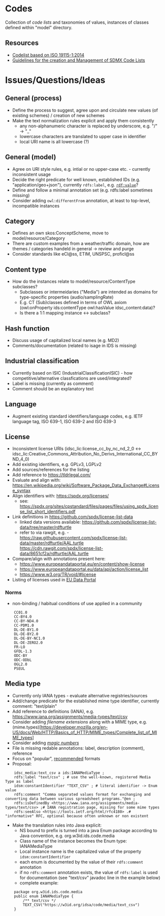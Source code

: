 # Codes

Collection of *code lists* and taxonomies of values, instances of classes defined within "model" directory.

## Resources
- [Codelist based on ISO 19115-1:2014](https://github.com/ISO-TC211/GOM/tree/master/isotc211_GOM_harmonizedOntology/19115-1/2014/codes)
- [Guidelines for the creation and Management of SDMX Code Lists](https://sdmx.org/wp-content/uploads/SDMX_Guidelines_for_CDCL.docx)

# Issues/Questions/Ideas

## General (process)
- Define the process to suggest, agree upon and circulate new values (of existing schemes) / creation of new schemes
- Make the text normalization rules explicit and apply them consistently
    - any non-alphanumeric character is replaced by underscore, e.g. "/" -> "_"
    - lowercase characters are translated to upper case in identifier
    - local URI name is all lowercase (?)

## General (model)
- Agree on URI style rules, e.g. intial or no upper-case etc. - currently inconsistent usage
- Decide the right predicate for well known, established IDs (e.g. "application/geo+json"), currently `rdfs:label`, e.g. [`rdf:value`](https://www.w3.org/TR/rdf-schema/#ch_value)?
- Define and follow a minimal annotation set (e.g. rdfs:label sometimes missing)
- Consider adding `owl:differentFrom` annotation, at least to top-level, incompatible instances

## Category
- Defines an own skos:ConceptScheme, move to model/resource/Category
- There are custom examples from a weather/traffic domain, how are themes / categories handeld in general -> review and purge
- Consider standards like eCl@ss, ETIM, UNSPSC, proficl@ss 

## Content type
- How do the instances relate to model/resource/ContentType subclasses?
    - Subclasses or intermeidaries ("Media") are intended as domains for type-specific properties (audio/samplingRate)
    - E.g. CT (Sub)classes defined in terms of OWL axiom (owl:onProperty ids:contentType owl:hasValue idsc_content:data)?
    - Is there a 1:1 mapping instance <-> subclass?

## Hash function
- Discuss usage of capitalized local names (e.g. MD2)
- Comments/documentation (related to isage in IDS is missing) 

## Industrial classification
- Currently based on ISIC (IndustrialClassificationISIC) - how competitive/alternative classfications are used/integrated?
- Label is missing (currently as comment)
- Comment should be an explanatory text

## Language
- Augment existing standard identifiers/language codes, e.g. IETF language tag, ISO 639-1, ISO 639-2 and ISO 639-3

    
## License
- Inconsistent license URIs (idsc_lic:license_cc_by_nc_nd_2_0 <-> idsc_lic:Creative_Commons_Attribution_No_Derivs_International_CC_BYND_4_0)
- Add existing identifiers, e.g. GPLv3, LGPLv2 
- Add sources/references for the listing
- Add reference to https://tldrlegal.com/
- Evaluate and align with: https://en.wikipedia.org/wiki/Software_Package_Data_Exchange#License_syntax
- Align identifiers with: https://spdx.org/licenses/
    - see: https://spdx.org/sites/cpstandard/files/pages/files/using_spdx_license_list_short_identifiers.pdf
- Link definitions in https://github.com/spdx/license-list-data
    - linked data versions available:             https://github.com/spdx/license-list-data/tree/master/rdfturtle
    - refer to via rawgit, e.g. -  https://raw.githubusercontent.com/spdx/license-list-data/master/rdfturtle/AAL.turtle
                                            https://cdn.rawgit.com/spdx/license-list-data/8651cf2a/rdfturtle/AAL.turtle
- Compare/align with annotations present here:
    - https://www.europeandataportal.eu/en/content/show-license
    - https://www.europeandataportal.eu/data/api/action/license_list
    - https://www.w3.org/TR/void/#license
- Listing of licenses used in [EU Data Portal](https://www.europeandataportal.eu/de/content/show-license)

### Norms
- non-binding / habitual conditions of use applied in a community

```
    CC01.0
    CC-BY4.0
    CC-BY-ND4.0
    CC-PDM1.0
    DL-DE-BY1.0
    DL-DE-BY2.0
    DL-DE-BY-NC1.0
    DL-DE-ZERO2.0
    FR-LO
    GFDL-1.3
    ODC-BY
    ODC-ODbL
    OGL2.0
    PSEUL
``` 

## Media type
- Currently only IANA types - evaluate alternative registries/sources
- Add/change predicate for the established mime type identifier, currently comment: "text/plain"
- Add reference to definitions (IANA), e.g. https://www.iana.org/assignments/media-types/text/csv
- Consider adding *filename extensions* along with a MIME type, e.g. (mime.types)[https://developer.mozilla.org/en-US/docs/Web/HTTP/Basics_of_HTTP/MIME_types/Complete_list_of_MIME_types]
- Consider adding [*magic numbers*](https://en.wikipedia.org/wiki/File_format#Magic_number)
- File is missing redable annotations: label, description (comment), reference
- Focus on "popular", [recommended](https://www.europeandataportal.eu/elearning/en/module9/#/id/co-01) formats
- Proposal:

```
    idsc_media:text_csv a ids:IANAMediaType ;
	rdfs:label "text/csv" ; # use the well-known, registered Media Type as label
    idsm:constantIdentifier "TEXT_CSV" ; # literal identifier -> Enum value
    rdfs:comment "Comma separated values format for exchanging and converting data between various spreadsheet programs."@en ;
    rdfs:isDefinedBy <https://www.iana.org/assignments/media-types/text/csv> ;# IANA registration page, missing for some mime types
    rdfs:seeAlso <https://tools.ietf.org/html/rfc4180> .# "informative" RFC, optional because often unknown or non existent
```
- Make the translation rules into Java explicit:
    - NS bound to prefix is turned into a java Enum package according to Java convention, e.g. org.w3id.ids.code.media 
    - Class name of the instance becomes the Enum type: IANAMediaType
    - Local instance name is the capitalized value of the property ```idsm:constantIdentifier```
    - each enum is documented by the value of their ```rdfs:comment``` annotation 
    - if no ```rdfs:comment``` annotation exists, the value of ```rdfs:label``` is used for documentation (see "text/csv" javadoc line in the example below)
    - complete example:
    
```
    package org.w3id.ids.code.media
    public enum IANAMediaType {
        /** text/csv */
        TEXT_CSV("https://w3id.org/idsa/code/media/text_csv")
    }

```
    
